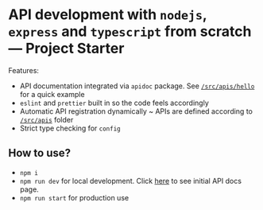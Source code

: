 # API development with `nodejs`, `express` and `typescript` from scratch — Project Starter

Features:

- API documentation integrated via `apidoc` package. See [`/src/apis/hello`](/src/apis/hello/index.ts) for a quick example
- `eslint` and `prettier` built in so the code feels accordingly
- Automatic API registration dynamically ~ APIs are defined according to [`/src/apis`](/src/apis/) folder
- Strict type checking for `config`

## How to use?

- `npm i`
- `npm run dev` for local development. Click [here](http://localhost:3000/) to see initial API docs page.
- `npm run start` for production use
